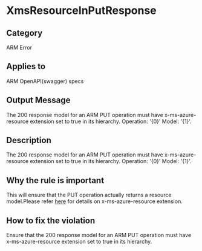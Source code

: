 # XmsResourceInPutResponse

## Category

ARM Error

## Applies to

ARM OpenAPI(swagger) specs

## Output Message

The 200 response model for an ARM PUT operation must have x-ms-azure-resource extension set to true in its hierarchy. Operation: '{0}' Model: '{1}'.

## Description

The 200 response model for an ARM PUT operation must have x-ms-azure-resource extension set to true in its hierarchy. Operation: '{0}' Model: '{1}'.

## Why the rule is important

This will ensure that the PUT operation actually returns a resource model.Please refer [here](https://github.com/Azure/autorest/tree/main/docs/extensions.md#x-ms-azure-resource) for details on x-ms-azure-resource extension.

## How to fix the violation

Ensure that the 200 response model for an ARM PUT operation must have x-ms-azure-resource extension set to true in its hierarchy.
